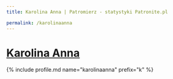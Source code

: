 ```yaml
---
title: Karolina Anna | Patromierz - statystyki Patronite.pl

permalink: /karolinaanna
---
```


# [Karolina Anna](https://patronite.pl/karolinaanna)

{% include profile.md name="karolinaanna" prefix="k" %}
